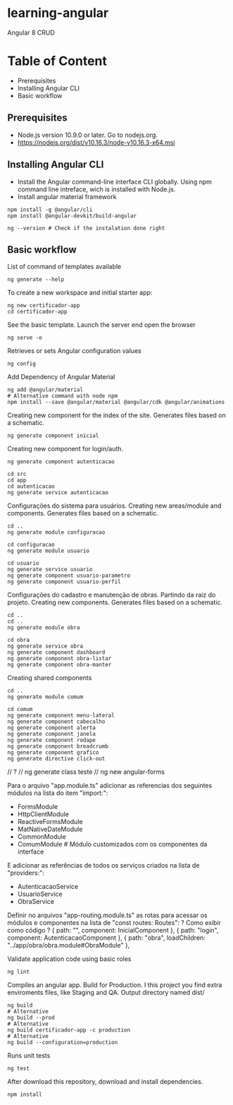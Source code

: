﻿# learning-angular

Angular 8 CRUD

# Table of Content
- Prerequisites
- Installing Angular CLI
- Basic workflow

## Prerequisites

- Node.js version 10.9.0 or later. Go to nodejs.org.
- https://nodejs.org/dist/v10.16.3/node-v10.16.3-x64.msi

## Installing Angular CLI

- Install the Angular command-line interface CLI globally. Using npm command line intreface, wich is installed with Node.js.
- Install angular material framework
```shel
npm install -g @angular/cli
npm install @angular-devkit/build-angular

ng --version # Check if the instalation done right
```

## Basic workflow

List of command of templates available
```shel
ng generate --help
```

To create a new workspace and initial starter app:
```shel
ng new certificador-app
cd certificador-app
```

See the basic template. Launch the server end open the browser
```shel
ng serve -o
```

Retrieves or sets Angular configuration values
```shel
ng config
```

Add Dependency of Angular Material
```shel
ng add @angular/material
# Alternative command with node npm
npm install --save @angular/material @angular/cdk @angular/animations
```

Creating new component for the index of the site. Generates files based on a schematic.
```shel
ng generate component inicial
```

Creating new component for login/auth.
```shel
ng generate component autenticacao

cd src
cd app
cd autenticacao
ng generate service autenticacao
```

Configurações do sistema para usuários.
Creating new areas/module and components. Generates files based on a schematic.
```shel
cd ..
ng generate module configuracao

cd configuracao
ng generate module usuario

cd usuario
ng generate service usuario
ng generate component usuario-parametro
ng generate component usuario-perfil
```

Configurações do cadastro e manutenção de obras. Partindo da raiz do projeto.
Creating new components. Generates files based on a schematic.
```shel
cd ..
cd .. 
ng generate module obra

cd obra
ng generate service obra
ng generate component dashboard
ng generate component obra-listar
ng generate component obra-manter
```

Creating shared components
```shel
cd ..
ng generate module comum

cd comum
ng generate component menu-lateral
ng generate component cabecalho
ng generate component alerta
ng generate component janela
ng generate component rodape
ng generate component breadcrumb
ng generate component grafico
ng generate directive click-out
```

// ?
// ng generate class teste
// ng new angular-forms

Para o arquivo "app.module.ts" adicionar as referencias dos seguintes módulos na lista do item "import:":
- FormsModule
- HttpClientModule
- ReactiveFormsModule
- MatNativeDateModule
- CommonModule
- ComumModule # Módulo customizados com os componentes da interface

E adicionar as referências de todos os serviços criados na lista de "providers:":
- AutenticacaoService
- UsuarioService
- ObraService

Definir no arquivos "app-routing.module.ts" as rotas para acessar os módulos e componentes na lista de "const routes: Routes":
? Como exibir como código ?
  {
    path: "",
    component: InicialComponent
  },
  {
    path: "login",
    component: AutenticacaoComponent
  },
  {
    path: "obra",
    loadChildren: "../app/obra/obra.module#ObraModule"
  },

Validate application code using basic roles
```shel
ng lint
```

Compiles an angular app. Build for Production. I this project you find extra enviroments files, like Staging and QA. Output directory named dist/
```shel
ng build
# Alternative
ng build --prod
# Alternative
ng build certificador-app -c production
# Alternative
ng build --configuration=production
```

Runs unit tests
```shel
ng test
```

After download this repository, download and install dependencies.
```shel
npm install
```